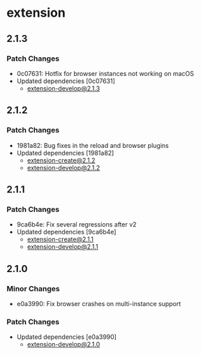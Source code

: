 # extension

## 2.1.3

### Patch Changes

- 0c07631: Hotfix for browser instances not working on macOS
- Updated dependencies [0c07631]
  - extension-develop@2.1.3

## 2.1.2

### Patch Changes

- 1981a82: Bug fixes in the reload and browser plugins
- Updated dependencies [1981a82]
  - extension-create@2.1.2
  - extension-develop@2.1.2

## 2.1.1

### Patch Changes

- 9ca6b4e: Fix several regressions after v2
- Updated dependencies [9ca6b4e]
  - extension-create@2.1.1
  - extension-develop@2.1.1

## 2.1.0

### Minor Changes

- e0a3990: Fix browser crashes on multi-instance support

### Patch Changes

- Updated dependencies [e0a3990]
  - extension-develop@2.1.0
